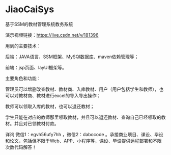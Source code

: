 # JiaoCaiSys
基于SSM的教材管理系统教务系统

演示视频链接：https://live.csdn.net/v/181396

用到的主要技术：

后端：JAVA语言、SSM框架、MySQl数据库、maven依赖管理等；

前端：jsp页面、layUI框架等。

主要角色和功能：

管理员可以增删改查教材、教材商、入库教材、用户（用户包括学生和教师），也可以对教材商、教材进行excel的导入导出操作；

教师可以领取入库的教材，也可以退还教材；

学生只能在对应的教师那里领取教材，并且可以退还教材、查询自己已经领取的教材。并且对已领教材付款。

详询 微信1：egvh56ufy7hh ，微信2：dabocode  。承接商业项目、课设、毕设和论文，包括但不限于Web、APP、小程序等，课设、毕设提供远程部署和不限次数代码解答！
